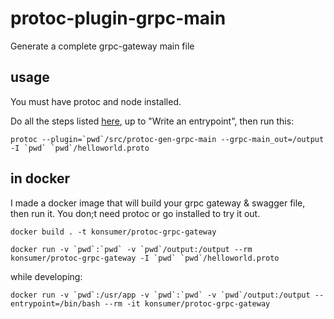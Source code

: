 # protoc-plugin-grpc-main

Generate a complete grpc-gateway main file

## usage

You must have protoc and node installed.

Do all the steps listed [here](https://github.com/grpc-ecosystem/grpc-gateway#usage), up to "Write an entrypoint", then run this:

```
protoc --plugin=`pwd`/src/protoc-gen-grpc-main --grpc-main_out=/output -I `pwd` `pwd`/helloworld.proto
```


## in docker

I made a docker image that will build your grpc gateway & swagger file, then run it. You don;t need protoc or go installed to try it out.

```
docker build . -t konsumer/protoc-grpc-gateway

docker run -v `pwd`:`pwd` -v `pwd`/output:/output --rm konsumer/protoc-grpc-gateway -I `pwd` `pwd`/helloworld.proto
```

while developing:

```
docker run -v `pwd`:/usr/app -v `pwd`:`pwd` -v `pwd`/output:/output --entrypoint=/bin/bash --rm -it konsumer/protoc-grpc-gateway
```

